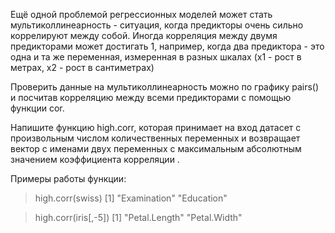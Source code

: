 Ещё одной проблемой регрессионных моделей может стать мультиколлинеарность - ситуация, когда предикторы очень сильно коррелируют между собой. Иногда корреляция между двумя предикторами может достигать 1, например, когда два предиктора - это одна и та же переменная, измеренная в разных шкалах (x1 - рост в метрах, x2 - рост в сантиметрах)  

Проверить данные на мультиколлинеарность можно по графику pairs() и посчитав корреляцию между всеми предикторами c помощью функции cor.

Напишите функцию high.corr, которая принимает на вход датасет с произвольным числом количественных переменных и возвращает вектор с именами двух переменных с максимальным абсолютным значением коэффициента корреляции .

Примеры работы функции:

> high.corr(swiss)
[1] "Examination" "Education"

> high.corr(iris[,-5])
[1] "Petal.Length" "Petal.Width"